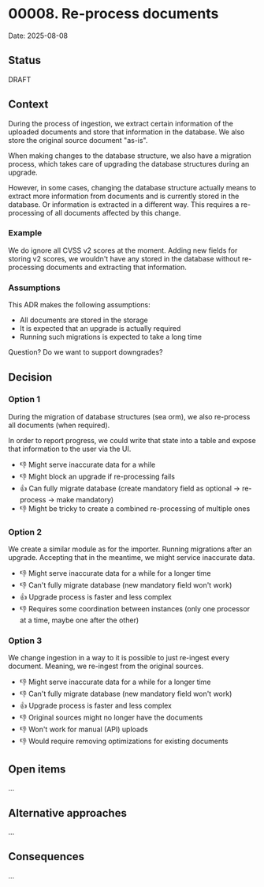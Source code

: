 # 00008. Re-process documents

Date: 2025-08-08

## Status

DRAFT

## Context

During the process of ingestion, we extract certain information of the uploaded documents and store that information
in the database. We also store the original source document "as-is".

When making changes to the database structure, we also have a migration process, which takes care of upgrading the
database structures during an upgrade.

However, in some cases, changing the database structure actually means to extract more information from documents and is
currently stored in the database. Or information is extracted in a different way. This requires a re-processing of
all documents affected by this change.

### Example

We do ignore all CVSS v2 scores at the moment. Adding new fields for storing v2 scores, we wouldn't have
any stored in the database without re-processing documents and extracting that information.

### Assumptions

This ADR makes the following assumptions:

* All documents are stored in the storage
* It is expected that an upgrade is actually required
* Running such migrations is expected to take a long time

Question? Do we want to support downgrades?

## Decision

### Option 1

During the migration of database structures (sea orm), we also re-process all documents (when required).

In order to report progress, we could write that state into a table and expose that information to the user via the UI.

* 👎 Might serve inaccurate data for a while
* 👎 Might block an upgrade if re-processing fails
* 👍 Can fully migrate database (create mandatory field as optional -> re-process -> make mandatory)
* 👎 Might be tricky to create a combined re-processing of multiple ones

### Option 2

We create a similar module as for the importer. Running migrations after an upgrade. Accepting that in the meantime, 
we might service inaccurate data.

* 👎 Might serve inaccurate data for a while for a longer time
* 👎 Can't fully migrate database (new mandatory field won't work)
* 👍 Upgrade process is faster and less complex
* 👎 Requires some coordination between instances (only one processor at a time, maybe one after the other)

### Option 3

We change ingestion in a way to it is possible to just re-ingest every document. Meaning, we re-ingest from the 
original sources.

* 👎 Might serve inaccurate data for a while for a longer time
* 👎 Can't fully migrate database (new mandatory field won't work)
* 👍 Upgrade process is faster and less complex
* 👎 Original sources might no longer have the documents
* 👎 Won't work for manual (API) uploads
* 👎 Would require removing optimizations for existing documents

## Open items

…

## Alternative approaches

…

## Consequences

…
